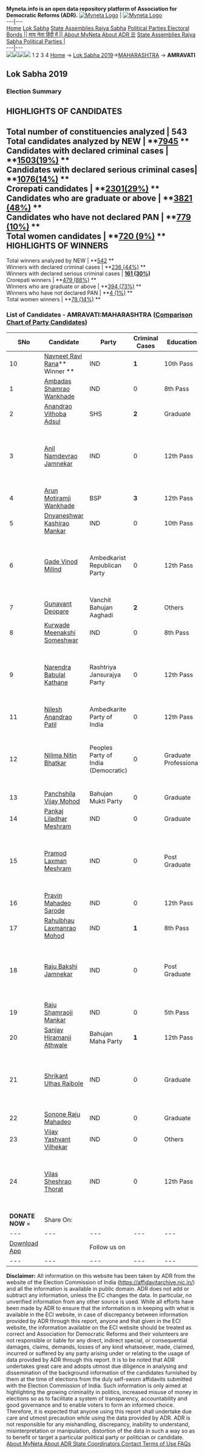 **Myneta.info is an open data repository platform of Association for Democratic Reforms (ADR).**
[![Myneta Logo](https://www.myneta.info/lib/img/myneta-logo.png)](https://www.myneta.info/) | [![Myneta Logo](https://www.myneta.info/lib/img/adr-logo.png)](https://adrindia.org)  
---|---  
[Home](https://www.myneta.info/) [Lok Sabha](https://www.myneta.info/#ls "Lok Sabha") [ State Assemblies ](https://www.myneta.info/#sa "State Assemblies") [Rajya Sabha](https://www.myneta.info/#rs "Rajya Sabha") [Political Parties ](https://www.myneta.info/party "Political Parties") [ Electoral Bonds ](https://www.myneta.info/electoral_bonds "Electoral Bonds") [ || माय नेता हिंदी में || ](https://translate.google.co.in/translate?prev=hp&hl=en&js=y&u=www.myneta.info&sl=en&tl=hi&history_state0=) [ About MyNeta ](https://adrindia.org/content/about-myneta) [ About ADR ](https://adrindia.org/about-adr/who-we-are) [☰](javascript:void\(0\))
[ State Assemblies ](https://www.myneta.info/#sa "State Assemblies") [ Rajya Sabha ](https://www.myneta.info/#rs "Rajya Sabha") [ Political Parties ](https://www.myneta.info/party "Political Parties")
|   
---|---  
![](https://www.myneta.info/lib/img/banner/banner-1.png)![](https://www.myneta.info/lib/img/banner/banner-2.png)![](https://www.myneta.info/lib/img/banner/banner-3.png)![](https://www.myneta.info/lib/img/banner/banner-4.png)
1  2  3  4 
[Home](https://www.myneta.info/) → [Lok Sabha 2019](https://www.myneta.info/LokSabha2019/)→[MAHARASHTRA](https://www.myneta.info/LokSabha2019/index.php?action=show_constituencies&state_id=46) → **AMRAVATI**
### 
## Lok Sabha 2019
###  Election Summary 
HIGHLIGHTS OF CANDIDATES  
---  
Total number of constituencies analyzed |  543   
Total candidates analyzed by NEW | **[7945](https://www.myneta.info/LokSabha2019/index.php?action=summary&subAction=candidates_analyzed&sort=candidate#summary) **  
Candidates with declared criminal cases | **[1503(19%)](https://www.myneta.info/LokSabha2019/index.php?action=summary&subAction=crime&sort=candidate#summary) **  
Candidates with declared serious criminal cases| **[1076(14%)](https://www.myneta.info/LokSabha2019/index.php?action=summary&subAction=serious_crime&sort=candidate#summary) **  
Crorepati candidates | **[2301(29%)](https://www.myneta.info/LokSabha2019/index.php?action=summary&subAction=crorepati&sort=candidate#summary) **  
Candidates who are graduate or above | **[3821 (48%)](https://www.myneta.info/LokSabha2019/index.php?action=summary&subAction=education&sort=candidate#summary) **  
Candidates who have not declared PAN | **[779 (10%)](https://www.myneta.info/LokSabha2019/index.php?action=summary&subAction=without_pan&sort=candidate#summary) **  
Total women candidates | **[720 (9%)](https://www.myneta.info/LokSabha2019/index.php?action=summary&subAction=women_candidate&sort=candidate#summary) **  
HIGHLIGHTS OF WINNERS  
---  
Total winners analyzed by NEW | **[542](https://www.myneta.info/LokSabha2019/index.php?action=summary&subAction=winner_analyzed&sort=candidate#summary) **  
Winners with declared criminal cases | **[236 (44%)](https://www.myneta.info/LokSabha2019/index.php?action=summary&subAction=winner_crime&sort=candidate#summary) **  
Winners with declared serious criminal cases | **[161 (30%)](https://www.myneta.info/LokSabha2019/index.php?action=summary&subAction=winner_serious_crime&sort=candidate#summary)**  
Crorepati winners | **[479 (88%)](https://www.myneta.info/LokSabha2019/index.php?action=summary&subAction=winner_crorepati&sort=candidate#summary) **  
Winners who are graduate or above | **[394 (73%)](https://www.myneta.info/LokSabha2019/index.php?action=summary&subAction=winner_education&sort=candidate#summary) **  
Winners who have not declared PAN | **[4 (1%)](https://www.myneta.info/LokSabha2019/index.php?action=summary&subAction=winner_without_pan&sort=candidate#summary) **  
Total women winners | **[78 (14%)](https://www.myneta.info/LokSabha2019/index.php?action=summary&subAction=winner_women&sort=candidate#summary) **  
### List of Candidates - AMRAVATI:MAHARASHTRA ([Comparison Chart of Party Candidates](https://www.myneta.info/LokSabha2019/comparisonchart.php?constituency_id=693))
SNo | Candidate| Party| Criminal Cases| Education| Age| Total Assets| Liabilities  
---|---|---|---|---|---|---|---  
10  | [Navneet Ravi Rana](https://www.myneta.info/LokSabha2019/candidate.php?candidate_id=6376)** Winner ** | IND | **1** | 10th Pass| 33 | Rs 12,45,54,656 ~ 12 Crore+ | Rs 7,05,76,979 ~ 7 Crore+  
1  | [Ambadas Shamrao Wankhade](https://www.myneta.info/LokSabha2019/candidate.php?candidate_id=5004) | IND | 0 | 8th Pass| 49 | Rs 8,79,500 ~ 8 Lacs+ | Rs 0 ~   
2  | [Anandrao Vithoba Adsul](https://www.myneta.info/LokSabha2019/candidate.php?candidate_id=6378) | SHS | **2** | Graduate| 71 | Rs 4,40,15,877 ~ 4 Crore+ | Rs 85,45,894 ~ 85 Lacs+  
3  | [Anil Namdevrao Jamnekar](https://www.myneta.info/LokSabha2019/candidate.php?candidate_id=6429) | IND | 0 | 12th Pass| 54 | ![](https://myneta.info/image_v2.php?myneta_folder=LokSabha2019&candidate_id=6429&col=ta) | ![](https://myneta.info/image_v2.php?myneta_folder=LokSabha2019&candidate_id=6429&col=lia)  
4  | [Arun Motiramji Wankhade](https://www.myneta.info/LokSabha2019/candidate.php?candidate_id=6385) | BSP | **3** | 12th Pass| 56 | Rs 33,80,97,138 ~ 33 Crore+ | Rs 66,00,000 ~ 66 Lacs+  
5  | [Dnyaneshwar Kashirao Mankar](https://www.myneta.info/LokSabha2019/candidate.php?candidate_id=6384) | IND | 0 | 10th Pass| 57 | Rs 7,01,417 ~ 7 Lacs+ | Rs 0 ~   
6  | [Gade Vinod Milind](https://www.myneta.info/LokSabha2019/candidate.php?candidate_id=7632) | Ambedkarist Republican Party | 0 | 12th Pass| 41 | ![](https://myneta.info/image_v2.php?myneta_folder=LokSabha2019&candidate_id=7632&col=ta) | ![](https://myneta.info/image_v2.php?myneta_folder=LokSabha2019&candidate_id=7632&col=lia)  
7  | [Gunavant Deopare](https://www.myneta.info/LokSabha2019/candidate.php?candidate_id=6381) | Vanchit Bahujan Aaghadi | **2** | Others| 47 | Rs 35,19,44,996 ~ 35 Crore+ | Rs 7,91,39,288 ~ 7 Crore+  
8  | [Kurwade Meenakshi Someshwar](https://www.myneta.info/LokSabha2019/candidate.php?candidate_id=5455) | IND | 0 | 8th Pass| 38 | Rs 71,30,500 ~ 71 Lacs+ | Rs 2,50,000 ~ 2 Lacs+  
9  | [Narendra Babulal Kathane](https://www.myneta.info/LokSabha2019/candidate.php?candidate_id=6382) | Rashtriya Jansurajya Party | 0 | 12th Pass| 37 | ![](https://myneta.info/image_v2.php?myneta_folder=LokSabha2019&candidate_id=6382&col=ta) | ![](https://myneta.info/image_v2.php?myneta_folder=LokSabha2019&candidate_id=6382&col=lia)  
11  | [Nilesh Anandrao Patil](https://www.myneta.info/LokSabha2019/candidate.php?candidate_id=6397) | Ambedkarite Party of India | 0 | 12th Pass| 44 | Rs 5,99,000 ~ 5 Lacs+ | Rs 0 ~   
12  | [Nilima Nitin Bhatkar](https://www.myneta.info/LokSabha2019/candidate.php?candidate_id=6379) | Peoples Party of India (Democratic) | 0 | Graduate Professional| 44 | ![](https://myneta.info/image_v2.php?myneta_folder=LokSabha2019&candidate_id=6379&col=ta) | ![](https://myneta.info/image_v2.php?myneta_folder=LokSabha2019&candidate_id=6379&col=lia)  
13  | [Panchshila Vijay Mohod](https://www.myneta.info/LokSabha2019/candidate.php?candidate_id=6403) | Bahujan Mukti Party | 0 | Graduate| 59 | Rs 54,52,000 ~ 54 Lacs+ | Rs 4,00,000 ~ 4 Lacs+  
14  | [Pankaj Liladhar Meshram](https://www.myneta.info/LokSabha2019/candidate.php?candidate_id=6404) | IND | 0 | Graduate| 47 | Rs 26,25,300 ~ 26 Lacs+ | Rs 0 ~   
15  | [Pramod Laxman Meshram](https://www.myneta.info/LokSabha2019/candidate.php?candidate_id=6425) | IND | 0 | Post Graduate| 43 | ![](https://myneta.info/image_v2.php?myneta_folder=LokSabha2019&candidate_id=6425&col=ta) | ![](https://myneta.info/image_v2.php?myneta_folder=LokSabha2019&candidate_id=6425&col=lia)  
16  | [Pravin Mahadeo Sarode](https://www.myneta.info/LokSabha2019/candidate.php?candidate_id=6431) | IND | 0 | 12th Pass| 31 | Rs 15,000 ~ 15 Thou+ | Rs 0 ~   
17  | [Rahulbhau Laxmanrao Mohod](https://www.myneta.info/LokSabha2019/candidate.php?candidate_id=5006) | IND | **1** | 8th Pass| 44 | Rs 27,00,000 ~ 27 Lacs+ | Rs 2,25,500 ~ 2 Lacs+  
18  | [Raju Bakshi Jamnekar](https://www.myneta.info/LokSabha2019/candidate.php?candidate_id=6399) | IND | 0 | Post Graduate| 46 | ![](https://myneta.info/image_v2.php?myneta_folder=LokSabha2019&candidate_id=6399&col=ta) | ![](https://myneta.info/image_v2.php?myneta_folder=LokSabha2019&candidate_id=6399&col=lia)  
19  | [Raju Shamraoji Mankar](https://www.myneta.info/LokSabha2019/candidate.php?candidate_id=6424) | IND | 0 | 5th Pass| 52 | Rs 2,12,100 ~ 2 Lacs+ | Rs 0 ~   
20  | [Sanjay Hiramanji Athwale](https://www.myneta.info/LokSabha2019/candidate.php?candidate_id=5196) | Bahujan Maha Party | **1** | 12th Pass| 55 | Rs 12,92,000 ~ 12 Lacs+ | Rs 1,30,000 ~ 1 Lacs+  
21  | [Shrikant Ulhas Raibole](https://www.myneta.info/LokSabha2019/candidate.php?candidate_id=6383) | IND | 0 | Graduate| 32 | ![](https://myneta.info/image_v2.php?myneta_folder=LokSabha2019&candidate_id=6383&col=ta) | ![](https://myneta.info/image_v2.php?myneta_folder=LokSabha2019&candidate_id=6383&col=lia)  
22  | [Sonone Raju Mahadeo](https://www.myneta.info/LokSabha2019/candidate.php?candidate_id=5453) | IND | 0 | Graduate| 48 | Rs 61,77,000 ~ 61 Lacs+ | Rs 0 ~   
23  | [Vijay Yashvant Vilhekar](https://www.myneta.info/LokSabha2019/candidate.php?candidate_id=6377) | IND | 0 | Others| 61 | Rs 2,83,91,641 ~ 2 Crore+ | Rs 1,44,625 ~ 1 Lacs+  
24  | [Vilas Sheshrao Thorat](https://www.myneta.info/LokSabha2019/candidate.php?candidate_id=6428) | IND | 0 | 12th Pass| 51 | ![](https://myneta.info/image_v2.php?myneta_folder=LokSabha2019&candidate_id=6428&col=ta) | ![](https://myneta.info/image_v2.php?myneta_folder=LokSabha2019&candidate_id=6428&col=lia)  
|  **DONATE NOW** × |  Share On:  | [](https://api.whatsapp.com/send?text=https%3A%2F%2Fmyneta.info%2Fpunjab2022%2Findex.php%3Faction%3Dshow_constituencies%26state_id%3D19) | [](https://www.facebook.com/sharer/sharer.php?u=https%3A%2F%2Fmyneta.info%2Fpunjab2022%2Findex.php%3Faction%3Dshow_constituencies%26state_id%3D19) | [](https://twitter.com/share?url=https%3A%2F%2Fmyneta.info%2Fpunjab2022%2Findex.php%3Faction%3Dshow_constituencies%26state_id%3D19)  
---|---|---|---|---  
| [ Download App ](https://play.google.com/store/apps/details?id=com.webrosoft.myneta1&pcampaignid=pcampaignidMKT-Other-global-all-co-prtnr-py-PartBadge-Mar2515-1) | [](https://play.google.com/store/apps/details?id=com.webrosoft.myneta1&pcampaignid=pcampaignidMKT-Other-global-all-co-prtnr-py-PartBadge-Mar2515-1) |  Follow us on  | [](https://www.facebook.com/adrindia.org/) | [](https://twitter.com/adrspeaks) | [](https://groups.google.com/g/national-election-watch?hl=en&pli=1) | [](https://www.instagram.com/adrspeaks/) | [](https://www.youtube.com/user/adrspeaks) | [](https://sharechat.com/profile/adrspeaks)  
---|---|---|---|---|---|---|---|---  
**Disclaimer:** All information on this website has been taken by ADR from the website of the Election Commission of India (https://affidavitarchive.nic.in/) and all the information is available in public domain. ADR does not add or subtract any information, unless the EC changes the data. In particular, no unverified information from any other source is used. While all efforts have been made by ADR to ensure that the information is in keeping with what is available in the ECI website, in case of discrepancy between information provided by ADR through this report, anyone and that given in the ECI website, the information available on the ECI website should be treated as correct and Association for Democratic Reforms and their volunteers are not responsible or liable for any direct, indirect special, or consequential damages, claims, demands, losses of any kind whatsoever, made, claimed, incurred or suffered by any party arising under or relating to the usage of data provided by ADR through this report. It is to be noted that ADR undertakes great care and adopts utmost due diligence in analysing and dissemination of the background information of the candidates furnished by them at the time of elections from the duly self-sworn affidavits submitted with the Election Commission of India. Such information is only aimed at highlighting the growing criminality in politics, increased misuse of money in elections so as to facilitate a system of transparency, accountability and good governance and to enable voters to form an informed choice. Therefore, it is expected that anyone using this report shall undertake due care and utmost precaution while using the data provided by ADR. ADR is not responsible for any mishandling, discrepancy, inability to understand, misinterpretation or manipulation, distortion of the data in such a way so as to benefit or target a particular political party or politician or candidate. 
[ About MyNeta ](https://adrindia.org/content/about-myneta) [ About ADR ](https://adrindia.org/about-adr/who-we-are) [ State Coordinators ](https://adrindia.org/about-adr/state-coordinators) [ Contact ](https://adrindia.org/contact-us) [ Terms of Use ](https://adrindia.org/content/adr-terms-use) [ FAQs ](https://adrindia.org/content/faqs)
